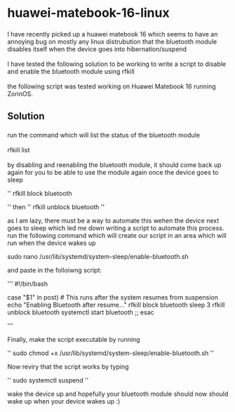 <h1 align="left">huawei-matebook-16-linux</h1>

###

<p align="left">I have recently picked up a huawei matebook 16 which seems to have an annoying bug on mostly any linux distrubution that the bluetooth module disables itself when the device goes into hibernation/suspend<br><br>I have tested the following solution to be working to write a script to disable and enable the bluetooth module using rfkill<br><br>the following script was tested working on Huawei Matebook 16 running ZorinOS.</p>

###

<h2 align="left">Solution</h2>

###

<p align="left">run the command which will list the status of the bluetooth module<br><br>rfkill list<br><br>by disabling and reenabling the bluetooth module, it should come back up again for you to be able to use the module again once the device goes to sleep</p>
''
  rfkill block bluetooth
  
''
then
''
rfkill unblock bluetooth
''
<p align="left">as I am lazy, there must be a way to automate this wehen the device next goes to sleep which led me down writing a script to automate this process. run the following command which will create our script in an area which will run when the device wakes up

sudo nano /usr/lib/systemd/system-sleep/enable-bluetooth.sh

and paste in the folloiwng script:</p>

'''
#!/bin/bash

case "$1" in
    post)
        # This runs after the system resumes from suspension
        echo "Enabling Bluetooth after resume..."
        rfkill block bluetooth
        sleep 3
        rfkill unblock bluetooth
        systemctl start bluetooth
        ;;
esac

'''

<p>Finally, make the script executable by running</p>

''
sudo chmod +x /usr/lib/systemd/system-sleep/enable-bluetooth.sh
''
<p>Now reviry that the script works by typing</p>

''
sudo systemctl suspend
''
<p>wake the device up and hopefully your bluetooth module should now should wake up when your device wakes up :)</p>



###
